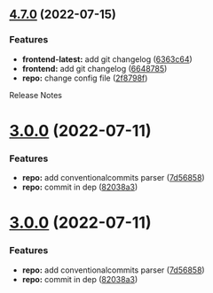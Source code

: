 ## [4.7.0](https://github.com/jayeshchoudhary/semantic-release-practice/compare/repo-4.6.0...repo-4.7.0) (2022-07-15)


### Features

* **frontend-latest:** add git changelog ([6363c64](https://github.com/jayeshchoudhary/semantic-release-practice/commit/6363c64b9e98ba28d0c0d553897081fb6508584a))
* **frontend:** add git changelog ([6648785](https://github.com/jayeshchoudhary/semantic-release-practice/commit/66487851d5bfc664a9f1367443f9371511f8d8a4))
* **repo:** change config file ([2f8798f](https://github.com/jayeshchoudhary/semantic-release-practice/commit/2f8798f559d5ae17076a6ebdc489e45b0cd379b2))

Release Notes

# [3.0.0](https://github.com/jayeshchoudhary/semantic-release-practice/compare/repo-2.0.0...repo-3.0.0) (2022-07-11)


### Features

* **repo:** add conventionalcommits parser ([7d56858](https://github.com/jayeshchoudhary/semantic-release-practice/commit/7d56858ed3cb38fcbf4c4d931568bca8ecf329de))
* **repo:** commit in dep ([82038a3](https://github.com/jayeshchoudhary/semantic-release-practice/commit/82038a3d04e66e125df4ac5bb4d2720cca3d65dc))

# [3.0.0](https://github.com/jayeshchoudhary/semantic-release-practice/compare/repo-2.0.0...repo-3.0.0) (2022-07-11)


### Features

* **repo:** add conventionalcommits parser ([7d56858](https://github.com/jayeshchoudhary/semantic-release-practice/commit/7d56858ed3cb38fcbf4c4d931568bca8ecf329de))
* **repo:** commit in dep ([82038a3](https://github.com/jayeshchoudhary/semantic-release-practice/commit/82038a3d04e66e125df4ac5bb4d2720cca3d65dc))
